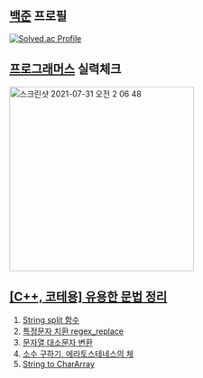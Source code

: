 
[백준](https://www.acmicpc.net/) 프로필
--
[![Solved.ac Profile](http://mazassumnida.wtf/api/v2/generate_badge?boj=dkswnkk)](https://solved.ac/dkswnkk/)

[프로그래머스](https://programmers.co.kr/) 실력체크
--
<img width="327" alt="스크린샷 2021-07-31 오전 2 06 48" src="https://user-images.githubusercontent.com/74492426/127687866-01b2abd1-08be-43e8-9cbe-cc70b94989fa.png">

[[C++, 코테용] 유용한 문법 정리](https://dkswnkk.tistory.com/483?category=549172)
--

1. [String split 함수](https://dkswnkk.tistory.com/476?category=549172)
2. [특정문자 치환 regex_replace](https://dkswnkk.tistory.com/479?category=549172)
3. [문자열 대소문자 변환](https://dkswnkk.tistory.com/483?category=549172)
4. [소수 구하기, 에라토스테네스의 체](https://dkswnkk.tistory.com/490?category=549172)
5. [String to CharArray](https://dkswnkk.tistory.com/249?category=549172)
